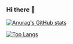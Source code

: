 ### Hi there 👋

[![Anurag's GitHub stats](https://github-readme-stats-daniel-seiler.vercel.app/api?username=daniel-seiler&show_icons=true&theme=dark&count_private=true)](https://github.com/daniel-seiler)

[![Top Langs](https://github-readme-stats-daniel-seiler.vercel.app/api/top-langs/?username=daniel-seiler&langs_count=8&layout=compact&theme=dark&show_icons=true)](https://github.com/daniel-seiler)

<!--
**daniel-seiler/daniel-seiler** is a ✨ _special_ ✨ repository because its `README.md` (this file) appears on your GitHub profile.

Here are some ideas to get you started:

- 🔭 I’m currently working on ...
- 🌱 I’m currently learning ...
- 👯 I’m looking to collaborate on ...
- 🤔 I’m looking for help with ...
- 💬 Ask me about ...
- 📫 How to reach me: ...
- 😄 Pronouns: ...
- ⚡ Fun fact: ...
-->

